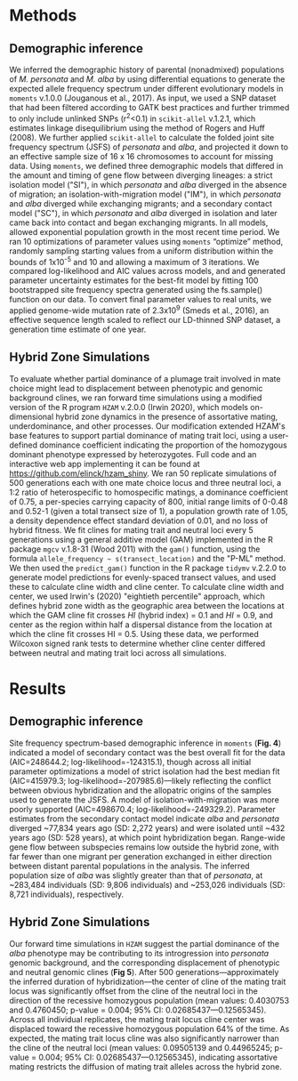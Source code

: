 # Methods  

## Demographic inference  

We inferred the demographic history of parental (nonadmixed) populations of *M. personata* and *M. alba* by using differential equations to generate the expected allele frequency spectrum under different evolutionary models in `moments` v.1.0.0 (Jouganous et al., 2017). As input, we used a SNP dataset that had been filtered according to GATK best practices and further trimmed to only include unlinked SNPs (r<sup>2</sup><0.1) in `scikit-allel` v.1.2.1, which estimates linkage disequilibrium using the method of Rogers and Huff (2008). We further applied `scikit-allel` to calculate the folded joint site frequency spectrum (JSFS) of *personata* and *alba*, and projected it down to an effective sample size of 16 x 16 chromosomes to account for missing data. Using `moments`, we defined three demographic models that differed in the amount and timing of gene flow between  diverging lineages: a strict isolation model ("SI"), in which *personata* and *alba* diverged in the absence of migration; an isolation-with-migration model ("IM"), in which *personata* and *alba* diverged while exchanging migrants; and a secondary contact model ("SC"), in which *personata* and *alba* diverged in isolation and later came back into contact and began exchanging migrants. In all models, allowed exponential population growth in the most recent time period. We ran 10 optimizations of parameter values using `moments` “optimize” method, randomly sampling starting values from a uniform distribution within the bounds of 1x10<sup>-5</sup> and 10 and allowing a maximum of 3 iterations. We compared log-likelihood and AIC values across models, and and generated parameter uncertainty estimates for the best-fit model by fitting 100 bootstrapped site frequency spectra generated using the fs.sample() function on our data. To convert final parameter values to real units, we applied genome-wide mutation rate of 2.3x10<sup>9</sup> (Smeds et al., 2016), an effective sequence length scaled to reflect our LD-thinned SNP dataset, a generation time estimate of one year.

## Hybrid Zone Simulations  

To evaluate whether partial dominance of a plumage trait involved in mate choice might lead to displacement between phenotypic and genomic background clines, we ran forward time simulations using a modified version of the R program `HZAM` v.2.0.0 (Irwin 2020), which models on-dimensional hybrid zone dynamics in the presence of assortative mating, underdominance, and other processes. Our modification extended HZAM's base features to support partial dominance of mating trait loci, using a user-defined dominance coefficient indicating the proportion of the homozygous dominant phenotype expressed by heterozygotes. Full code and an interactive web app implementing it can be found at https://github.com/elinck/hzam_shiny. We ran 50 replicate simulations of 500 generations each with one mate choice locus and three neutral loci, a 1:2 ratio of heterospecific to homospecific matings, a dominance coefficient of 0.75, a per-species carrying capacity of 800, initial range limits of 0-0.48 and 0.52-1 (given a total transect size of 1), a population growth rate of 1.05, a density dependence effect standard deviation of 0.01, and no loss of hybrid fitness. We fit clines for mating trait and neutral loci every 5 generations using a general additive model (GAM) implemented in the R package `mgcv` v.1.8-31 (Wood 2011) with the `gam()` function, using the formula `allele_frequency ~ s(transect_location)` and the "P-ML" method. We then used the `predict_gam()` function in the R package `tidymv` v.2.2.0 to generate model predictions for evenly-spaced transect values, and used these to calculate cline width and cline center. To calculate cline width and center, we used Irwin's (2020) "eightieth percentile" approach, which defines hybrid zone width as the geographic area between the locations at which the GAM cline fit crosses *HI* (hybrid index) = 0.1 and *HI* = 0.9, and center as the region within half a dispersal distance from the location at which the cline fit crosses HI = 0.5. Using these data, we performed Wilcoxon signed rank tests to determine whether cline center differed between neutral and mating trait loci across all simulations.

# Results  

## Demographic inference  

Site frequency spectrum-based demographic inference in `moments` (**Fig. 4**) indicated a model of secondary contact was the best overall fit for the data (AIC=248644.2; log-likelihood=-124315.1), though across all initial parameter optimizations a model of strict isolation had the best median fit (AIC=415979.3; log-likelihood=-207985.6)—likely reflecting the conflict between obvious hybridization and the allopatric origins of the samples used to generate the JSFS. A model of isolation-with-migration was more poorly supported (AIC=498670.4; log-likelihood=-249329.2). Parameter estimates from the secondary contact model indicate *alba* and *personata* diverged ~77,834 years ago (SD: 2,272 years) and were isolated until ~432 years ago (SD: 528 years), at which point hybridization began. Range-wide gene flow between subspecies remains low outside the hybrid zone, with far fewer than one migrant per generation exchanged in either direction between distant parental populations in the analysis. The inferred population size of *alba* was slightly greater than that of *personata*, at ~283,484 individuals (SD: 9,806 individuals) and ~253,026 individuals (SD: 8,721 individuals), respectively.

## Hybrid Zone Simulations  

Our forward time simulations in `HZAM` suggest the partial dominance of the *alba* phenotype may be contributing to its introgression into *personata* genomic background, and the corresponding displacement of phenotypic and neutral genomic clines (**Fig 5**). After 500 generations—approximately the inferred duration of hybridization—the center of cline of the mating trait locus was significantly offset from the cline of the neutral loci in the direction of the recessive homozygous population (mean values: 0.4030753 and 0.4760450; p-value = 0.004; 95% CI: 0.02685437—0.12565345). Across all individual replicates, the mating trait locus cline center was displaced toward the recessive homozygous population 64% of the time. As expected, the mating trait locus cline was also significantly narrower than the cline of the neutral loci (mean values:  0.09505139 and 0.44965245; p-value = 0.004; 95% CI: 0.02685437—0.12565345), indicating assortative mating restricts the diffusion of mating trait alleles across the hybrid zone.
